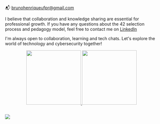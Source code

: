 📬 brunohenriqueufpr@gmail.com

I believe that collaboration and knowledge sharing are essential for professional growth. If you have any questions about the 42 selection process and pedagogy model, feel free to contact me on [LinkedIn](https://www.linkedin.com/in/brunohenriquelopes)

I'm always open to collaboration, learning and tech chats. Let's explore the world of technology and cybersecurity together!

<div align="center">
  <a href="https://www.linkedin.com/in/brunohenriquelopes/">
  <img height="180em" src="https://github-readme-stats.vercel.app/api?username=gitbrunoh&show_icons=true&theme=buefy&include_all_commits=true&count_private=true"/>
  <img height="180em" src="https://github-readme-stats.vercel.app/api/top-langs/?username=gitbrunoh&layout=compact&langs_count=7&theme=buefy"/>
</div>

##

<div>
<a href="https://www.linkedin.com/in/brunohenriquelopes" target="_blank"><img src="https://img.shields.io/badge/-LinkedIn-%230077B5?style=for-the-badge&logo=linkedin&logoColor=white" target="_blank"></a>

</div>

